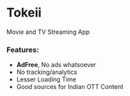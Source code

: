 # Tokeii
Movie and TV Streaming App


### Features:
+ **AdFree**, No ads whatsoever
+ No tracking/analytics
+ Lesser Loading Time
+ Good sources for Indian OTT Content
